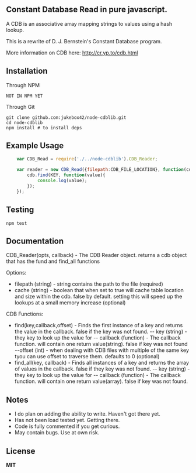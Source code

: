 ## Constant Database Read in pure javascript. 

A CDB is an associative array mapping strings to values using a hash lookup.

This is a rewrite of D. J. Bernstein's Constant Database program.

More information on CDB here: http://cr.yp.to/cdb.html

## Installation

Through NPM

	NOT IN NPM YET

Through Git

	git clone github.com:jukebox42/node-cdblib.git
	cd node-cdblib
	npm install # to install deps

## Example Usage
```javascript
	var CDB_Read = require('./../node-cdblib').CDB_Reader;

	var reader = new CDB_Read({filepath:CDB_FILE_LOCATION}, function(cdb) {
		cdb.find(KEY, function(value){
			console.log(value);
		});
	});
```
## Testing

	npm test

## Documentation
CDB_Reader(opts, callback) - The CDB Reader object. returns a cdb object that has the fund and find_all functions

Options:
- filepath (string) - string contains the path to the file (required)
- cache (string) - boolean that when set to true will cache table location and size within the cdb. false by default. setting this will speed up the lookups at a small memory increase (optional)

CDB Functions:
- find(key,callback,offset) - Finds the first instance of a key and returns the value in the callback. false if the key was not found.
-- key (string) - they key to look up the value for
-- callback (function) - The callback function. will contain one return value(string). false if key was not found
--offset (int) - when dealing with CDB files with multiple of the same key tyou can use offset to traverse them. defaults to 0 (optional)
- find_all(key, callback) - Finds all instances of a key and returns the array of values in the callback. false if they key was not found.
-- key (string) - they key to look up the value for
-- callback (function) - The callback function. will contain one return value(array). false if key was not found.

## Notes
- I do plan on adding the ability to write. Haven't got there yet.
- Has not been load tested yet. Getting there.
- Code is fully commented if you get curious.
- May contain bugs. Use at own risk.

## License

**MIT**
